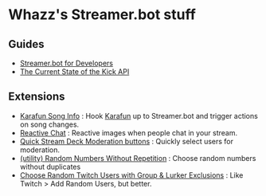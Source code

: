 # Whazz's Streamer.bot stuff

## Guides
* [Streamer.bot for Developers](StreamerbotForDevelopers)
* [The Current State of the Kick API](KickAPI)

## Extensions
* [Karafun Song Info](https://github.com/WhazzItToYa/StreamerbotKarafun) : Hook [Karafun](https://karafun.com) up to Streamer.bot and trigger actions on song changes.
* [Reactive Chat](ReactiveChat) : Reactive images when people chat in your stream.
* [Quick Stream Deck Moderation buttons](https://extensions.streamer.bot/t/quick-twitch-chat-moderation-stream-deck-buttons/1746) : Quickly select users for moderation.
* [(utility) Random Numbers Without Repetition](https://discord.com/channels/834650675224248362/1295580155904921674) : Choose random numbers without duplicates
* [Choose Random Twitch Users with Group & Lurker Exclusions](https://discord.com/channels/834650675224248362/1303263141592825928) : Like Twitch > Add Random Users, but better.
